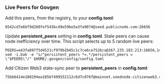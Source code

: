 ### Live Peers for Govgen

Add this peers, from the registry, to your **config.toml**:

```
8542cd7e6bf9d260fef543bc49e59be5a3fa9074@seed.publicnode.com:26656
```

Update **persistent_peers** setting in **config.toml**. Stale peers can cause node inefficiency over time. This script selects up to 5 random live peers:

```
PEERS=e43fa897f5d4521cf979b2b45c1c7ce6ce7526ca@167.235.183.213:26656,148d010cbeb45140f190abfee435f42347d2c195@65.108.71.140:26656,ae3b7efbe5bddff191b53b769767e835c2365241@46.166.172.240:26656,644a1458bb4db8f0bfd730d5cd59356be31d7f0b@37.120.245.28:26656,803b2b7d296305b21e2bde0e7a176ee817dfb32a@65.109.61.113:26656,9878ffec4ee8374c379ecb20f6969113c74bdf5b@5.78.74.23:26656,1504dc323cf076fe3d67cf44957b1b11542be4f1@46.4.49.232:26656,305477e5d173676b37063c19ebb3fc54865031c5@135.181.238.46:26656,8ba4d316ba11ae5bffea99c1b9054d6e48949899@89.40.15.222:26656,9fd44b4268f5b5f404deb49d5d51cfe63e36fe27@57.128.22.99:26656,ff3ce867466db0ca067af1858f18973a40f994ba@65.108.73.124:26656,7b6b5e6bd22012b57c766d7aa29e62a7cdfa1ffd@135.181.164.90:26656,330790318fe0a434506cbd9e67b3cf2fb3a70776@172.235.61.162:26656,aebe4bf557b694414a0b9419f6914989d8b20697@141.94.209.185:26656,e82e3a9e9d216928b9880a8b7a231b89fee85a71@95.217.117.37:26656,53725e6241835df4e9aa3d79b17283df80ec8d8b@139.144.52.201:26656,b061dfcf7d6bacc0b65d7105ae95856a1911f236@5.181.190.76:26656,d5b35e38d8e8de778273433380354a309e0a1415@207.244.80.234:26656,f1a765e98c98a067275b4831e447aaebb45ae8b5@135.181.113.225:26656,4882ff4d312733d5abf30e76e588e92cd1e941fa@65.109.103.214:26656,cb573bb313fd190eed685d6bd5a7d8254d05d8fb@107.155.81.106:26656,56661d3c3739cc9eba7422825db3cb15b412fac6@95.217.122.104:26656,6297ac573eabe2ed825eeb824fefa3fe09eaa1cb@152.53.34.76:26656,e55acdd96d2be959659b82e07bf4e1616e6ed3b9@167.235.242.236:26656,00044f57ee86c3c487e061fd5504a72d57b650ca@162.19.169.74:26656,94ded263f7bf10f14eca7fd5ed99541b2ba78d02@85.215.114.180:26656,62bdb851cb7d4174b9d8ecf90613cf7ca14d517c@65.108.227.114:26656
sed -i.bak -e "s/^persistent_peers *=.*/persistent_peers = \"$PEERS\"/" $HOME/.govgen/config/config.toml
```

Add Citizen Web3 state-sync peer to **persistent_peers** in **config.toml**:

```
75bb6414e108294ea185bf499552112c6d7c076f@mainnet.seednode.citizenweb3.com:35656
```
